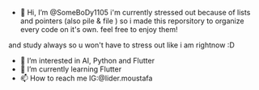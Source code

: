 - 👋 Hi, I’m @SomeBoDy1105
i'm currently stressed out because of lists and pointers (also pile & file ) so i made this reporsitory to organize every code on it's own.
feel free to enjoy them!

and study always so u won't have to stress out like i am rightnow :D

- 👀 I’m interested in AI, Python and Flutter
- 🌱 I’m currently learning Flutter
- 📫 How to reach me IG:@lider.moustafa
